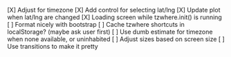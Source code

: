 [X] Adjust for timezone
[X] Add control for selecting lat/lng
[X] Update plot when lat/lng are changed
[X] Loading screen while tzwhere.init() is running
[ ] Format nicely with bootstrap
[ ] Cache tzwhere shortcuts in localStorage? (maybe ask user first)
[ ] Use dumb estimate for timezone when none available, or uninhabited
[ ] Adjust sizes based on screen size
[ ] Use transitions to make it pretty
